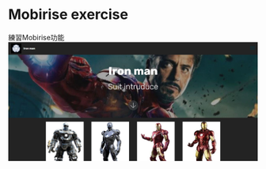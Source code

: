 # Mobirise exercise
練習Mobirise功能
![image](https://github.com/l0958105106/Mobirise-exercise/blob/master/%E9%A6%96%E9%A0%81.JPG)
